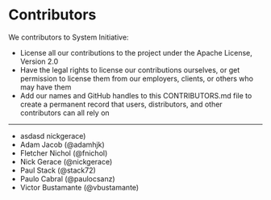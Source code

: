 # Contributors

We contributors to System Initiative:

* License all our contributions to the project under the Apache License, Version 2.0
* Have the legal rights to license our contributions ourselves, or get permission to license them from our employers, clients, or others who may have them
* Add our names and GitHub handles to this CONTRIBUTORS.md file to create a permanent record that users, distributors, and other contributors can all rely on

-----------
* asdasd nickgerace)
* Adam Jacob (@adamhjk)
* Fletcher Nichol (@fnichol)
* Nick Gerace (@nickgerace)
* Paul Stack (@stack72)
* Paulo Cabral (@paulocsanz)
* Victor Bustamante (@vbustamante)
